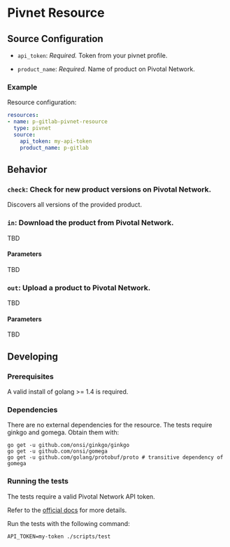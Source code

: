 # Pivnet Resource

## Source Configuration

* `api_token`: *Required.*  Token from your pivnet profile.

* `product_name`: *Required.*  Name of product on Pivotal Network.

### Example

Resource configuration:

``` yaml
resources:
- name: p-gitlab-pivnet-resource
  type: pivnet
  source:
    api_token: my-api-token
    product_name: p-gitlab
```

## Behavior

### `check`: Check for new product versions on Pivotal Network.

Discovers all versions of the provided product.

### `in`: Download the product from Pivotal Network.

TBD

#### Parameters

TBD

### `out`: Upload a product to Pivotal Network.

TBD

#### Parameters

TBD

## Developing

### Prerequisites

A valid install of golang >= 1.4 is required.

### Dependencies

There are no external dependencies for the resource. The tests require ginkgo
and gomega. Obtain them with:

```
go get -u github.com/onsi/ginkgo/ginkgo
go get -u github.com/onsi/gomega
go get -u github.com/golang/protobuf/proto # transitive dependency of gomega
```

### Running the tests

The tests require a valid Pivotal Network API token.

Refer to the [official
docs](https://network.pivotal.io/docs/api#how-to-authenticate) for more details.

Run the tests with the following command:

```
API_TOKEN=my-token ./scripts/test
```
